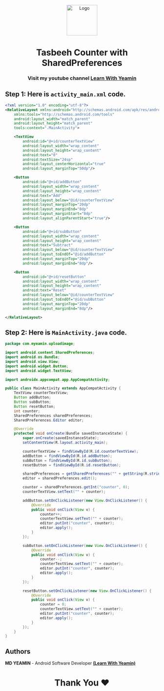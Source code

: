<p align="center">
<p align="center">
  <a href="https://github.com/i-rin-eam">
    <img src="https://avatars.githubusercontent.com/u/154800878?s=400&u=5d18880cc28646190a19a971bfcdbc54644eab07&v=4" alt="Logo" width="100" height="100">
  </a> 
<h1 align='center'>Tasbeeh Counter with SharedPreferences</h1>
<h3 align='center'>
   Visit my youtube channel <a href="https://www.youtube.com/@LearnWithYeamin">Learn With Yeamin</a>
</h3>
</p>

## Step 1: Here is `activity_main.xml` code.
```xml
<?xml version="1.0" encoding="utf-8"?>
<RelativeLayout xmlns:android="http://schemas.android.com/apk/res/android"
    xmlns:tools="http://schemas.android.com/tools"
    android:layout_width="match_parent"
    android:layout_height="match_parent"
    tools:context=".MainActivity">

    <TextView
        android:id="@+id/counterTextView"
        android:layout_width="wrap_content"
        android:layout_height="wrap_content"
        android:text="0"
        android:textSize="24sp"
        android:layout_centerHorizontal="true"
        android:layout_marginTop="50dp"/>

    <Button
        android:id="@+id/addButton"
        android:layout_width="wrap_content"
        android:layout_height="wrap_content"
        android:text="Add"
        android:layout_below="@id/counterTextView"
        android:layout_marginTop="20dp"
        android:layout_marginEnd="8dp"
        android:layout_marginStart="8dp"
        android:layout_alignParentStart="true"/>

    <Button
        android:id="@+id/subButton"
        android:layout_width="wrap_content"
        android:layout_height="wrap_content"
        android:text="Subtract"
        android:layout_below="@id/counterTextView"
        android:layout_toEndOf="@id/addButton"
        android:layout_marginTop="20dp"
        android:layout_marginEnd="8dp"/>

    <Button
        android:id="@+id/resetButton"
        android:layout_width="wrap_content"
        android:layout_height="wrap_content"
        android:text="Reset"
        android:layout_below="@id/counterTextView"
        android:layout_toEndOf="@id/subButton"
        android:layout_marginTop="20dp"
        android:layout_marginEnd="8dp"/>

</RelativeLayout>
```
## Step 2: Here is `MainActivity.java` code.
```java
package com.myeamin.uploadimage;

import android.content.SharedPreferences;
import android.os.Bundle;
import android.view.View;
import android.widget.Button;
import android.widget.TextView;

import androidx.appcompat.app.AppCompatActivity;

public class MainActivity extends AppCompatActivity {
    TextView counterTextView;
    Button addButton;
    Button subButton;
    Button resetButton;
    int counter;
    SharedPreferences sharedPreferences;
    SharedPreferences.Editor editor;

    @Override
    protected void onCreate(Bundle savedInstanceState) {
        super.onCreate(savedInstanceState);
        setContentView(R.layout.activity_main);

        counterTextView = findViewById(R.id.counterTextView);
        addButton = findViewById(R.id.addButton);
        subButton = findViewById(R.id.subButton);
        resetButton = findViewById(R.id.resetButton);

        sharedPreferences = getSharedPreferences("" + getString(R.string.app_name), MODE_PRIVATE);
        editor = sharedPreferences.edit();

        counter = sharedPreferences.getInt("counter", 0);
        counterTextView.setText("" + counter);

        addButton.setOnClickListener(new View.OnClickListener() {
            @Override
            public void onClick(View v) {
                counter++;
                counterTextView.setText("" + counter);
                editor.putInt("counter", counter);
                editor.apply();
            }
        });

        subButton.setOnClickListener(new View.OnClickListener() {
            @Override
            public void onClick(View v) {
                counter--;
                counterTextView.setText("" + counter);
                editor.putInt("counter", counter);
                editor.apply();
            }
        });

        resetButton.setOnClickListener(new View.OnClickListener() {
            @Override
            public void onClick(View v) {
                counter = 0;
                counterTextView.setText("" + counter);
                editor.putInt("counter", counter);
                editor.apply();
            }
        });
    }
}
```
## Authors

**MD YEAMIN** - Android Software Developer <a href="https://www.youtube.com/@LearnWithYeamin">**(Learn With Yeamin)**</a> 

<h1 align="center">Thank You ❤️</h1>
